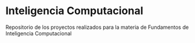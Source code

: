 # Inteligencia Computacional
Repositorio de los proyectos realizados para la materia de Fundamentos de Inteligencia Computacional
